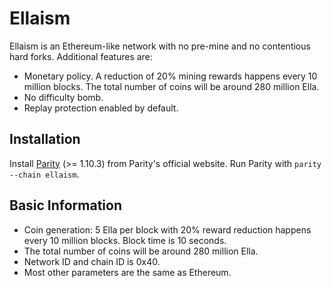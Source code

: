 # Ellaism

Ellaism is an Ethereum-like network with no pre-mine and no contentious hard forks. Additional features are:

* Monetary policy. A reduction of 20% mining rewards happens every 10 million blocks. The total number of coins will be around 280 million Ella.
* No difficulty bomb.
* Replay protection enabled by default.

## Installation

Install [Parity](https://github.com/paritytech/parity/releases) (>= 1.10.3) from Parity's official website. Run Parity with `parity --chain ellaism`.

## Basic Information

* Coin generation: 5 Ella per block with 20% reward reduction happens every 10 million blocks. Block time is 10 seconds.
* The total number of coins will be around 280 million Ella.
* Network ID and chain ID is 0x40.
* Most other parameters are the same as Ethereum.
